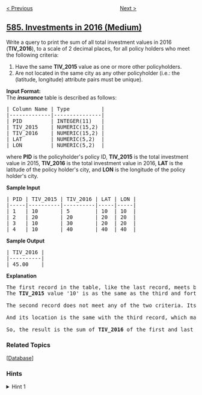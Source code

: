 <!--|This file generated by command(leetcode description); DO NOT EDIT.    |-->
<!--+----------------------------------------------------------------------+-->
<!--|@author    awesee <openset.wang@gmail.com>                           |-->
<!--|@link      https://github.com/awesee                                 |-->
<!--|@home      https://github.com/awesee/leetcode                        |-->
<!--+----------------------------------------------------------------------+-->

[< Previous](../find-customer-referee "Find Customer Referee")
　　　　　　　　　　　　　　　　
[Next >](../customer-placing-the-largest-number-of-orders "Customer Placing the Largest Number of Orders")

## [585. Investments in 2016 (Medium)](https://leetcode.com/problems/investments-in-2016 "2016年的投资")

<p>Write a query to print the sum of all total investment values in 2016 (<b>TIV_2016</b>), to a scale of 2 decimal places, for all policy holders who meet the following criteria:</p>

<ol>
	<li>Have the same <b>TIV_2015</b> value as one or more other policyholders.</li>
	<li>Are not located in the same city as any other policyholder (i.e.: the (latitude, longitude) attribute pairs must be unique).</li>
</ol>

<p><b>Input Format:</b><br />
The <b><i>insurance</i></b> table is described as follows:</p>

<pre>
| Column Name | Type          |
|-------------|---------------|
| PID         | INTEGER(11)   |
| TIV_2015    | NUMERIC(15,2) |
| TIV_2016    | NUMERIC(15,2) |
| LAT         | NUMERIC(5,2)  |
| LON         | NUMERIC(5,2)  |
</pre>

<p>where <b>PID</b> is the policyholder&#39;s policy ID, <b>TIV_2015</b> is the total investment value in 2015, <b>TIV_2016</b> is the total investment value in 2016, <b>LAT</b> is the latitude of the policy holder&#39;s city, and <b>LON</b> is the longitude of the policy holder&#39;s city.</p>

<p><b>Sample Input</b></p>

<pre>
| PID | TIV_2015 | TIV_2016 | LAT | LON |
|-----|----------|----------|-----|-----|
| 1   | 10       | 5        | 10  | 10  |
| 2   | 20       | 20       | 20  | 20  |
| 3   | 10       | 30       | 20  | 20  |
| 4   | 10       | 40       | 40  | 40  |
</pre>

<p><b>Sample Output</b></p>

<pre>
| TIV_2016 |
|----------|
| 45.00    |
</pre>

<p><b>Explanation</b></p>

<pre>
The first record in the table, like the last record, meets both of the two criteria.
The <b>TIV_2015</b> value &#39;10&#39; is as the same as the third and forth record, and its location unique.

The second record does not meet any of the two criteria. Its <b>TIV_2015</b> is not like any other policyholders.

And its location is the same with the third record, which makes the third record fail, too.

So, the result is the sum of <b>TIV_2016</b> of the first and last record, which is 45.</pre>

### Related Topics
  [[Database](../../tag/database/README.md)]

### Hints
<details>
<summary>Hint 1</summary>
Make the (LAT, LON) a pair to represent the location information
</details>
